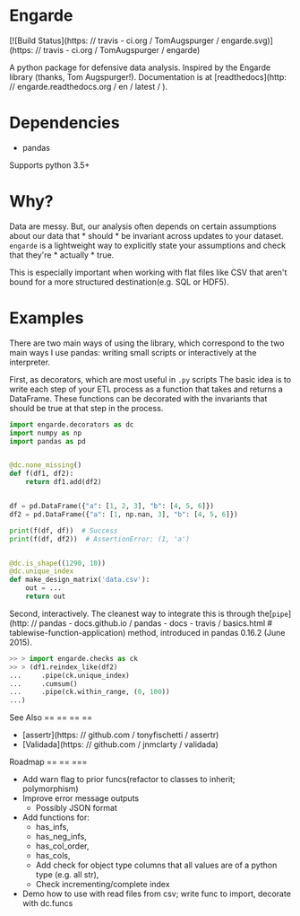 Engarde
=======

[![Build Status](https: // travis - ci.org / TomAugspurger / engarde.svg)](https: // travis - ci.org / TomAugspurger / engarde)

A python package for defensive data analysis. Inspired by the Engarde library (thanks, Tom Augspurger!).
Documentation is at [readthedocs](http: // engarde.readthedocs.org / en / latest / ).

Dependencies
============

- pandas

Supports python 3.5+

Why?
====

Data are messy.
But, our analysis often depends on certain assumptions about our data
that * should * be invariant across updates to your dataset.
`engarde` is a lightweight way to explicitly state your assumptions
and check that they're * actually * true.

This is especially important when working with flat files like CSV
that aren't bound for a more structured destination(e.g. SQL or HDF5).

Examples
========

There are two main ways of using the library, which correspond to the
two main ways I use pandas: writing small scripts or interactively at
the interpreter.

First, as decorators, which are most useful in `.py` scripts
The basic idea is to  write each step of your ETL process as a function
that takes and returns a DataFrame. These functions can be decorated with
the invariants that should be true at that step in the process.

```python
import engarde.decorators as dc
import numpy as np
import pandas as pd


@dc.none_missing()
def f(df1, df2):
    return df1.add(df2)


df = pd.DataFrame({"a": [1, 2, 3], "b": [4, 5, 6]})
df2 = pd.DataFrame({"a": [1, np.nan, 3], "b": [4, 5, 6]})

print(f(df, df))  # Success
print(f(df, df2))  # AssertionError: (1, 'a')


@dc.is_shape((1290, 10))
@dc.unique_index
def make_design_matrix('data.csv'):
    out = ...
    return out


```

Second, interactively.
The cleanest way to integrate this is through the[``pipe``](http: // pandas - docs.github.io / pandas - docs - travis / basics.html  # tablewise-function-application) method,
introduced in pandas 0.16.2 (June 2015).

```python
>> > import engarde.checks as ck
>> > (df1.reindex_like(df2)
...     .pipe(ck.unique_index)
...     .cumsum()
...     .pipe(ck.within_range, (0, 100))
...)
```

See Also
== == == ==

- [assertr](https: // github.com / tonyfischetti / assertr)
- [Validada](https: // github.com / jnmclarty / validada)

Roadmap
== == ===

- Add warn flag to prior funcs(refactor to classes to inherit; polymorphism)
- Improve error message outputs
	- Possibly JSON format
- Add functions for:
  - has_infs,
  - has_neg_infs,
  - has_col_order,
  - has_cols,
  - Add check for object type columns that all values are of a python type (e.g. all str),
  - Check incrementing/complete index
- Demo how to use with read files from csv; write func to import, decorate with dc.funcs
